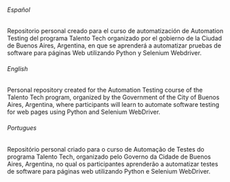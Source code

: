 ###### Español ######
Repositorio personal creado para el curso de automatización de Automation Testing del programa Talento Tech organizado por el gobierno de la Ciudad de Buenos Aires, Argentina, en que se aprenderá a automatizar pruebas de software para páginas Web utilizando Python y Selenium Webdriver. 

###### English ######
Personal repository created for the Automation Testing course of the Talento Tech program, organized by the Government of the City of Buenos Aires, Argentina, where participants will learn to automate software testing for web pages using Python and Selenium WebDriver.

###### Portugues ######
Repositório personal criado para o curso de Automação de Testes do programa Talento Tech, organizado pelo Governo da Cidade de Buenos Aires, Argentina, no qual os participantes aprenderão a automatizar testes de software para páginas web utilizando Python e Selenium WebDriver.

